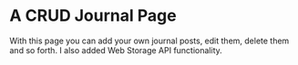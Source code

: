 # A CRUD Journal Page

With this page you can add your own journal posts, edit them, delete them and so forth. I also added Web Storage API functionality.